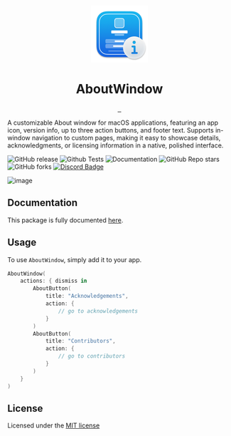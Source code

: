 <p align="center">
  <img src="https://github.com/CodeEditApp/AboutWindow/blob/main/.github/AboutWindow-Icon-128@2x.png?raw=true" height="128">
  <h1 align="center">AboutWindow</h1>
</p>

<p align="center">
  <a aria-label="Follow CodeEdit on X" href="https://x.com/CodeEditApp" target="_blank">
    <img alt="" src="https://img.shields.io/badge/Follow%20@CodeEditApp-black.svg?style=for-the-badge&logo=X">
  </a>
  <a aria-label="Join the community on Discord" href="https://discord.gg/vChUXVf9Em" target="_blank">
    <img alt="" src="https://img.shields.io/badge/Join%20the%20community-black.svg?style=for-the-badge&logo=Discord">
  </a>
  <a aria-label="Read the Documentation" href="https://codeeditapp.github.io/AboutWindow/documentation/aboutwindow/" target="_blank">
    <img alt="" src="https://img.shields.io/badge/Documentation-black.svg?style=for-the-badge&logo=readthedocs&logoColor=blue">
  </a>
</p>

A customizable About window for macOS applications, featuring an app icon, version info, up to three action buttons, and footer text. Supports in-window navigation to custom pages, making it easy to showcase details, acknowledgments, or licensing information in a native, polished interface.

![GitHub release](https://img.shields.io/github/v/release/CodeEditApp/AboutWindow?color=orange&label=latest%20release&sort=semver&style=flat-square)
![Github Tests](https://img.shields.io/github/actions/workflow/status/CodeEditApp/AboutWindow/tests.yml?branch=main&label=tests&style=flat-square)
![Documentation](https://img.shields.io/github/actions/workflow/status/CodeEditApp/AboutWindow/build-documentation.yml?branch=main&label=docs&style=flat-square)
![GitHub Repo stars](https://img.shields.io/github/stars/CodeEditApp/AboutWindow?style=flat-square)
![GitHub forks](https://img.shields.io/github/forks/CodeEditApp/AboutWindow?style=flat-square)
[![Discord Badge](https://img.shields.io/discord/951544472238444645?color=5865F2&label=Discord&logo=discord&logoColor=white&style=flat-square)](https://discord.gg/vChUXVf9Em)

![image](https://github.com/user-attachments/assets/0e0dbaaa-3b2a-4132-b073-5b8971750668)

## Documentation

This package is fully documented [here](https://codeeditapp.github.io/AboutWindow/documentation/aboutwindow/).

## Usage

To use `AboutWindow`, simply add it to your app.

```swift
AboutWindow(
    actions: { dismiss in
        AboutButton(
            title: "Acknowledgements",
            action: {
                // go to acknowledgements
            }
        )
        AboutButton(
            title: "Contributors",
            action: {
                // go to contributors
            }
        )
    }
)
```

## License

Licensed under the [MIT license](https://github.com/CodeEditApp/AboutWindow/blob/main/LICENSE.md)
